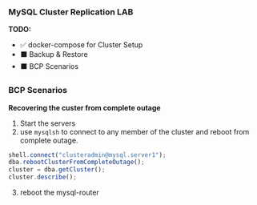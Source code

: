 ### MySQL Cluster Replication LAB

**TODO:**

- ✅ docker-compose for Cluster Setup
- ⬛ Backup & Restore
- ⬛ BCP Scenarios

### BCP Scenarios

**Recovering the custer from complete outage**

1. Start the servers
2. use `mysqlsh` to connect to any member of the cluster and reboot from complete outage.

```js
shell.connect("clusteradmin@mysql.server1");
dba.rebootClusterFromCompleteOutage();
cluster = dba.getCluster();
cluster.describe();
```

3. reboot the mysql-router
